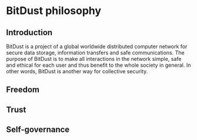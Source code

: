 # BitDust philosophy

## Introduction

BitDust is a project of a global worldwide distributed computer network for secure data storage, information transfers and safe communications.
The purpose of BitDust is to make all interactions in the network simple, safe and ethical for each user and thus benefit to the whole society in general. In other words, BitDust is another way for collective security.



## Freedom



## Trust



## Self-governance



## 

